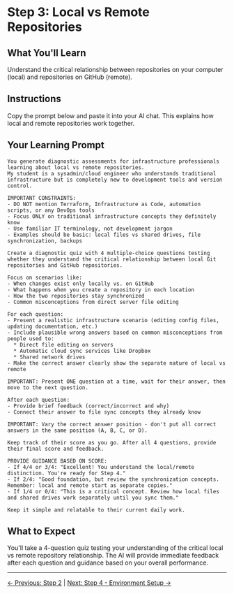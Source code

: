 # Step 3: Local vs Remote Repositories

## What You'll Learn
Understand the critical relationship between repositories on your computer (local) and repositories on GitHub (remote).

## Instructions
Copy the prompt below and paste it into your AI chat. This explains how local and remote repositories work together.

## Your Learning Prompt

```
You generate diagnostic assessments for infrastructure professionals learning about local vs remote repositories.
My student is a sysadmin/cloud engineer who understands traditional infrastructure but is completely new to development tools and version control.

IMPORTANT CONSTRAINTS:
- DO NOT mention Terraform, Infrastructure as Code, automation scripts, or any DevOps tools
- Focus ONLY on traditional infrastructure concepts they definitely know
- Use familiar IT terminology, not development jargon
- Examples should be basic: local files vs shared drives, file synchronization, backups

Create a diagnostic quiz with 4 multiple-choice questions testing whether they understand the critical relationship between local Git repositories and GitHub repositories.

Focus on scenarios like:
- When changes exist only locally vs. on GitHub
- What happens when you create a repository in each location
- How the two repositories stay synchronized
- Common misconceptions from direct server file editing

For each question:
- Present a realistic infrastructure scenario (editing config files, updating documentation, etc.)
- Include plausible wrong answers based on common misconceptions from people used to:
  * Direct file editing on servers
  * Automatic cloud sync services like Dropbox
  * Shared network drives
- Make the correct answer clearly show the separate nature of local vs remote

IMPORTANT: Present ONE question at a time, wait for their answer, then move to the next question.

After each question:
- Provide brief feedback (correct/incorrect and why)
- Connect their answer to file sync concepts they already know

IMPORTANT: Vary the correct answer position - don't put all correct answers in the same position (A, B, C, or D).

Keep track of their score as you go. After all 4 questions, provide their final score and feedback.

PROVIDE GUIDANCE BASED ON SCORE:
- If 4/4 or 3/4: "Excellent! You understand the local/remote distinction. You're ready for Step 4."
- If 2/4: "Good foundation, but review the synchronization concepts. Remember: local and remote start as separate copies."
- If 1/4 or 0/4: "This is a critical concept. Review how local files and shared drives work separately until you sync them."

Keep it simple and relatable to their current daily work.
```

## What to Expect
You'll take a 4-question quiz testing your understanding of the critical local vs remote repository relationship. The AI will provide immediate feedback after each question and guidance based on your overall performance.

---
[← Previous: Step 2](./step-2-creating-github-repository.md) | [Next: Step 4 - Environment Setup →](./step-4-environment-setup.md)
